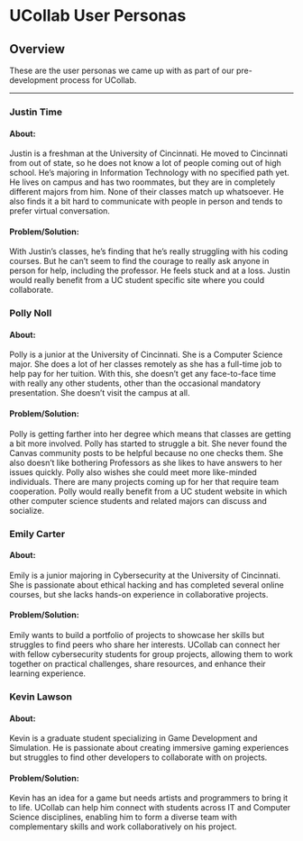 # UCollab User Personas

##  Overview
These are the user personas we came up with as part of our pre-development process for UCollab.

---

### Justin Time 

#### About: 
Justin is a freshman at the University of Cincinnati. He moved to Cincinnati from out of state, so he does not know a lot of people coming out of high school. He’s majoring in Information Technology with no specified path yet. He lives on campus and has two roommates, but they are in completely different majors from him. None of their classes match up whatsoever. He also finds it a bit hard to communicate with people in person and tends to prefer virtual conversation. 


#### Problem/Solution: 
With Justin’s classes, he’s finding that he’s really struggling with his coding courses. But he can’t seem to find the courage to really ask anyone in person for help, including the professor. He feels stuck and at a loss. Justin would really benefit from a UC student specific site where you could collaborate.  

 

 

### Polly Noll 

#### About: 
Polly is a junior at the University of Cincinnati. She is a Computer Science major. She does a lot of her classes remotely as she has a full-time job to help pay for her tuition. With this, she doesn’t get any face-to-face time with really any other students, other than the occasional mandatory presentation. She doesn’t visit the campus at all. 


#### Problem/Solution: 
Polly is getting farther into her degree which means that classes are getting a bit more involved. Polly has started to struggle a bit. She never found the Canvas community posts to be helpful because no one checks them. She also doesn’t like bothering Professors as she likes to have answers to her issues quickly. Polly also wishes she could meet more like-minded individuals. There are many projects coming up for her that require team cooperation. Polly would really benefit from a UC student website in which other computer science students and related majors can discuss and socialize.  



### Emily Carter

#### About: 
Emily is a junior majoring in Cybersecurity at the University of Cincinnati. She is passionate about ethical hacking and has completed several online courses, but she lacks hands-on experience in collaborative projects.

#### Problem/Solution: 
Emily wants to build a portfolio of projects to showcase her skills but struggles to find peers who share her interests. UCollab can connect her with fellow cybersecurity students for group projects, allowing them to work together on practical challenges, share resources, and enhance their learning experience.



### Kevin Lawson

#### About: 
Kevin is a graduate student specializing in Game Development and Simulation. He is passionate about creating immersive gaming experiences but struggles to find other developers to collaborate with on projects.

#### Problem/Solution: 
Kevin has an idea for a game but needs artists and programmers to bring it to life. UCollab can help him connect with students across IT and Computer Science disciplines, enabling him to form a diverse team with complementary skills and work collaboratively on his project.
